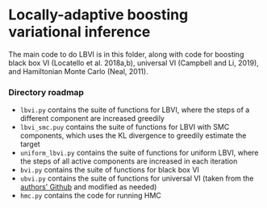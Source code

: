 # Locally-adaptive boosting variational inference

The main code to do LBVI is in this folder, along with code for boosting black box VI (Locatello et al. 2018a,b), universal VI (Campbell and Li, 2019), and Hamiltonian Monte Carlo (Neal, 2011).

### Directory roadmap

* `lbvi.py` contains the suite of functions for LBVI, where the steps of a different component are increased greedily
* `lbvi_smc.puy` contains the suite of functions for LBVI with SMC components, which uses the KL divergence to greedily estimate the target
* `uniform_lbvi.py` contains the suite of functions for uniform LBVI, where the steps of all active components are increased in each iteration
* `bvi.py` contains the suite of functions for black box VI
* `ubvi.py` contains the suite of functions for universal VI (taken from the [authors' Github](https://github.com/trevorcampbell/ubvi) and modified as needed)
* `hmc.py` contains the code for running HMC
